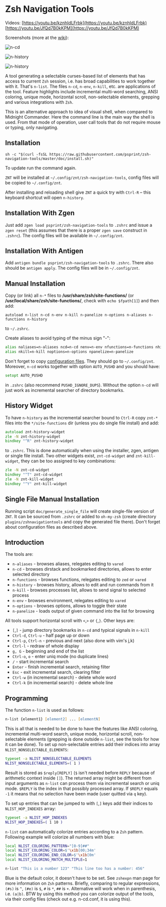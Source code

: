 # Zsh Navigation Tools

Videos: [https://youtu.be/kznhIdLFrbk](https://youtu.be/kznhIdLFrbk) [https://youtu.be/JfQd7B0kKPM](https://youtu.be/JfQd7B0kKPM)

Screenshots (more at the [wiki](https://github.com/psprint/zsh-navigation-tools/wiki)):

![n-cd](http://imageshack.com/a/img907/6185/oaJvdv.png)

![n-history](http://imageshack.com/a/img633/7967/ps6rKR.png)

![n-history](http://imagizer.imageshack.us/a/img905/5673/hPx6SZ.gif)

A tool generating a selectable curses-based list of elements that has access to
current `Zsh` session, i.e. has broad capabilities to work together with it.
That's `n-list`. The files `n-cd`, `n-env`, `n-kill`, etc. are applications of
the tool. Feature highlights include incremental multi-word searching, ANSI
coloring, unique mode, horizontal scroll, non-selectable elements, grepping and
various integrations with `Zsh`.

This is an alternative approach to idea of visual shell, when compared to
Midnight Commander. Here the command line is the main way the shell is used.
From that mode of operation, user call tools that do not require mouse or
typing, only navigating.

## Installation

```
sh -c "$(curl -fsSL https://raw.githubusercontent.com/psprint/zsh-navigation-tools/master/doc/install.sh)"
```

To update run the command again.

`ZNT` will be installed at `~/.config/znt/zsh-navigation-tools`, config files will be copied to `~/.config/znt`.

After installing and reloading shell give `ZNT` a quick try with `Ctrl-R` – this keyboard shortcut will open `n-history`.

## Installation With Zgen

Just add `zgen load psprint/zsh-navigation-tools` to `.zshrc` and issue a `zgen reset` (this assumes that there is a proper `zgen save` construct in `.zshrc`).
The config files will be available in `~/.config/znt`.

## Installation With Antigen
Add `antigen bundle psprint/zsh-navigation-tools` to `.zshrc`. There also
should be `antigen apply`. The config files will be in `~/.config/znt`.

## Manual Installation
Copy (or link) all `n-*` files to **/usr/share/zsh/site-functions/** (or **/usr/local/share/zsh/site-functions/**, check with `echo $fpath[1]`) and then add:

    autoload n-list n-cd n-env n-kill n-panelize n-options n-aliases n-functions n-history

to `~/.zshrc`.

Create aliases to avoid typing of the minus sign "-":

```zsh
alias naliases=n-aliases ncd=n-cd nenv=n-env nfunctions=n-functions nhistory=n-history
alias nkill=n-kill noptions=n-options npanelize=n-panelize
```

Don't forget to copy [configuration files](https://github.com/psprint/zsh-navigation-tools/tree/master/.config/znt). They should go to `~/.config/znt`. Moreover, `n-cd` works together with option `AUTO_PUSHD` and you should have:

```zsh
setopt AUTO_PUSHD
```

in `.zshrc` (also recommend `PUSHD_IGNORE_DUPS`). Without the option `n-cd`
will just work as incremental searcher of directory bookmarks.

## History Widget

To have `n-history` as the incremental searcher bound to `Ctrl-R` copy `znt-*`
files into the `*/site-functions` dir (unless you do single file install) and
add:

```zsh
autoload znt-history-widget
zle -N znt-history-widget
bindkey "^R" znt-history-widget
```

to `.zshrc`. This is done automatically when using the installer, zgen, antigen
or single file install. Two other widgets exist, `znt-cd-widget` and
`znt-kill-widget`, they can be too assigned to key combinations:

```zsh
zle -N znt-cd-widget
bindkey "^T" znt-cd-widget
zle -N znt-kill-widget
bindkey "^Y" znt-kill-widget
```

## Single File Manual Installation

Running script `doc/generate_single_file` will create single-file version of `ZNT`.
It can be sourced from `.zshrc` or added to `oh-my-zsh` (create directory
`plugins/zshnavigationtools` and copy the generated file there). Don't forget
about configuration files as described above.

## Introduction

The tools are:

- `n-aliases` - browses aliases, relegates editing to `vared`
- `n-cd` - browses dirstack and bookmarked directories, allows to enter selected directory
- `n-functions` - browses functions, relegates editing to `zed` or `vared`
- `n-history` - browses history, allows to edit and run commands from it
- `n-kill` - browses processes list, allows to send signal to selected process
- `n-env` - browses environment, relegates editing to `vared`
- `n-options` - browses options, allows to toggle their state
- `n-panelize` - loads output of given command into the list for browsing

All tools support horizontal scroll with `<`,`>` or `{`,`}`. Other keys are:

- `[`,`]` - jump directory bookmarks in `n-cd` and typical signals in `n-kill`
- `Ctrl-d`, `Ctrl-u` - half page up or down
- `Ctrl-p`, `Ctrl-n` - previous and next (also done with vim's j,k)
- `Ctrl-l` - redraw of whole display
- `g, G` - beginning and end of the list
- `Ctrl-o`, `o` - enter uniq mode (no duplicate lines)
- `/` - start incremental search
- `Enter` - finish incremental search, retaining filter
- `Esc` - exit incremental search, clearing filter
- `Ctrl-w` (in incremental search) - delete whole word
- `Ctrl-k` (in incremental search) - delete whole line

## Programming

The function `n-list` is used as follows:

```zsh
n-list {element1} [element2] ... [elementN]
```

This is all that is needed to be done to have the features like ANSI coloring,
incremental multi-word search, unique mode, horizontal scroll, non-selectable
elements (grepping is done outside `n-list`, see the tools for how it can be
done). To set up non-selectable entries add their indices into array
`NLIST_NONSELECTABLE_ELEMENTS`:

```zsh
typeset -a NLIST_NONSELECTABLE_ELEMENTS
NLIST_NONSELECTABLE_ELEMENTS=( 1 )
```

Result is stored as `$reply[REPLY]` (`$` isn't needed before `REPLY` because
of arithmetic context inside `[]`). The returned array might be different from
input arguments as `n-list` can process them via incremental search or uniq
mode. `$REPLY` is the index in that possibly processed array. If `$REPLY`
equals `-1` it means that no selection have been made (user quitted via `q`
key).

To set up entries that can be jumped to with `[`,`]` keys add their indices to
`NLIST_HOP_INDEXES` array:

```zsh
typeset -a NLIST_HOP_INDEXES
NLIST_HOP_INDEXES=( 1 10 )
```

`n-list` can automatically colorize entries according to a `Zsh` pattern.
Following example will colorize all numbers with blue:

```zsh
local NLIST_COLORING_PATTERN="[0-9]##"
local NLIST_COLORING_COLOR=$'\x1b[00;34m'
local NLIST_COLORING_END_COLOR=$'\x1b[0m'
local NLIST_COLORING_MATCH_MULTIPLE=1

n-list "This is a number 123" "This line too has a number: 456"
```

Blue is the default color, it doesn't have to be set. See `zshexpn` man page
for more information on `Zsh` patterns. Briefly, comparing to regular
expressions, `(#s)` is `^`, `(#e)` is `$`, `#` is `*`, `##` is `+`. Alternative
will work when in parenthesis, i.e. `(a|b)`. BTW by using this method you can
colorize output of the tools, via their config files (check out e.g. n-cd.conf,
it is using this).
